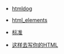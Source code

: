 * [htmldog](http://htmldog.com/reference/htmltags/)

* [html_elements](http://www.stylinwithcss.com./resources_html_elements.php)

* [标准](http://www.w3.org/TR/html5/single-page.html)

* [这样去写你的HTML](http://sofish.de/1688)